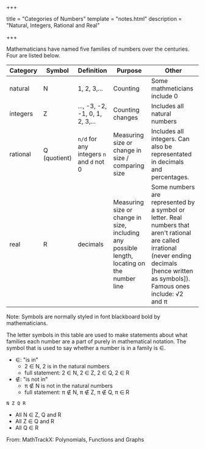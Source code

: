 +++

title = "Categories of Numbers"
template = "notes.html"
description = "Natural, Integers, Rational and Real"

+++

Mathematicians have named five families of numbers over the centuries. Four are listed below.

| Category | Symbol | Definition | Purpose | Other |
| -------- | ------ | ---------- | ------- | ----- |
| natural | N | 1, 2, 3,... | Counting | Some mathmeticians include 0 |
| integers | Z | ..., -3, -2, -1, 0, 1, 2, 3,... | Counting changes | Includes all natural numbers |
| rational | Q (quotient)| `n/d` for any integers `n` and `d` not 0 | Measuring size or change in size / comparing size | Includes all integers. Can also be representated in decimals and percentages.
| real | R | decimals | Measuring size or change in size, including any possible length, locating on the number line | Some numbers are represented by a symbol or letter. Real numbers that aren't rational are called irrational (never ending decimals [hence written as symbols]). Famous ones include: &radic;2 and &#960; |

Note: Symbols are normally styled in font blackboard bold by mathematicians.

The letter symbols in this table are used to make statements about what families each number are a part of purely in mathematical notation. The symbol that is used to say whether a number is in a family is &isin;.

- &isin;: "is in"
  - 2 &isin; N, 2 is in the natural numbers
  - full statement: 2 &isin; N, 2 &isin; Z, 2 &isin; Q, 2 &isin; R
- &notin;: "is not in"
  - &#960; &notin; N is not in the natural numbers
  - full statement:  &#960; &notin; N,  &#960; &notin; Z,  &#960; &notin; Q,  &#960; &isin; R


`N Z Q R`

- All N &isin; Z, Q and R
- All Z &isin; Q and R
- All Q &isin; R


From: MathTrackX: Polynomials, Functions and Graphs
